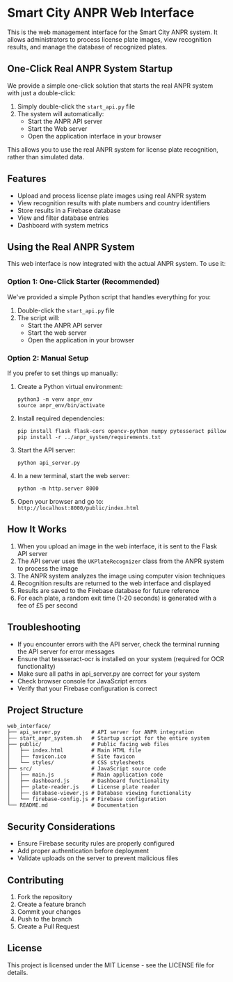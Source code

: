 # Smart City ANPR Web Interface

This is the web management interface for the Smart City ANPR system. It allows administrators to process license plate images, view recognition results, and manage the database of recognized plates.

## One-Click Real ANPR System Startup

We provide a simple one-click solution that starts the real ANPR system with just a double-click:

1. Simply double-click the `start_api.py` file
2. The system will automatically:
   - Start the ANPR API server
   - Start the Web server
   - Open the application interface in your browser

This allows you to use the real ANPR system for license plate recognition, rather than simulated data.

## Features

- Upload and process license plate images using real ANPR system
- View recognition results with plate numbers and country identifiers
- Store results in a Firebase database
- View and filter database entries
- Dashboard with system metrics

## Using the Real ANPR System

This web interface is now integrated with the actual ANPR system. To use it:

### Option 1: One-Click Starter (Recommended)

We've provided a simple Python script that handles everything for you:

1. Double-click the `start_api.py` file
2. The script will:
   - Start the ANPR API server
   - Start the web server
   - Open the application in your browser

### Option 2: Manual Setup

If you prefer to set things up manually:

1. Create a Python virtual environment:
   ```
   python3 -m venv anpr_env
   source anpr_env/bin/activate
   ```

2. Install required dependencies:
   ```
   pip install flask flask-cors opencv-python numpy pytesseract pillow
   pip install -r ../anpr_system/requirements.txt
   ```

3. Start the API server:
   ```
   python api_server.py
   ```

4. In a new terminal, start the web server:
   ```
   python -m http.server 8000
   ```

5. Open your browser and go to: `http://localhost:8000/public/index.html`

## How It Works

1. When you upload an image in the web interface, it is sent to the Flask API server
2. The API server uses the `UKPlateRecognizer` class from the ANPR system to process the image
3. The ANPR system analyzes the image using computer vision techniques
4. Recognition results are returned to the web interface and displayed
5. Results are saved to the Firebase database for future reference
6. For each plate, a random exit time (1-20 seconds) is generated with a fee of £5 per second

## Troubleshooting

- If you encounter errors with the API server, check the terminal running the API server for error messages
- Ensure that tessseract-ocr is installed on your system (required for OCR functionality)
- Make sure all paths in api_server.py are correct for your system
- Check browser console for JavaScript errors
- Verify that your Firebase configuration is correct

## Project Structure

```
web_interface/
├── api_server.py          # API server for ANPR integration
├── start_anpr_system.sh   # Startup script for the entire system
├── public/                # Public facing web files
│   ├── index.html         # Main HTML file
│   ├── favicon.ico        # Site favicon
│   └── styles/            # CSS stylesheets
├── src/                   # JavaScript source code
│   ├── main.js            # Main application code
│   ├── dashboard.js       # Dashboard functionality
│   ├── plate-reader.js    # License plate reader
│   ├── database-viewer.js # Database viewing functionality
│   └── firebase-config.js # Firebase configuration
└── README.md              # Documentation
```

## Security Considerations

- Ensure Firebase security rules are properly configured
- Add proper authentication before deployment
- Validate uploads on the server to prevent malicious files

## Contributing

1. Fork the repository
2. Create a feature branch
3. Commit your changes
4. Push to the branch
5. Create a Pull Request

## License

This project is licensed under the MIT License - see the LICENSE file for details. 